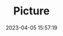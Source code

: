 ---
weight: 1
images:
- /images/edited/112.jpeg
title: Picture
date: 2023-04-05 15:57:19
tags: [luminar neo,work,person]
---